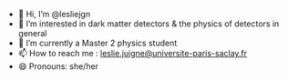 - 👋 Hi, I’m @lesliejgn
- 👀 I’m interested in dark matter detectors & the physics of detectors in general
- 🌱 I’m currently a Master 2 physics student
- 📫 How to reach me : leslie.juigne@universite-paris-saclay.fr
- 😄 Pronouns: she/her
  
<!---
lesliejgn/lesliejgn is a ✨ special ✨ repository because its `README.md` (this file) appears on your GitHub profile.
You can click the Preview link to take a look at your changes.
--->
